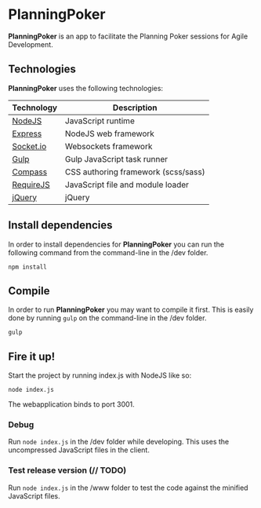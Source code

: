 PlanningPoker
==============
__PlanningPoker__ is an app to facilitate the Planning Poker sessions for Agile Development.

## Technologies
__PlanningPoker__ uses the following technologies:

| Technology                                                    | Description                         |
| ------------------------------------------------------------- | ----------------------------------- |
| [NodeJS](https://nodejs.org)                                  | JavaScript runtime                  |
| [Express](http://expressjs.com/)                              | NodeJS web framework                |
| [Socket.io](http://socket.io/)                                | Websockets framework                |
| [Gulp](http://gulpjs.com/)                                    | Gulp JavaScript task runner         |
| [Compass](http://compass-style.org)                           | CSS authoring framework (scss/sass) |
| [RequireJS](http://requirejs.org)                             | JavaScript file and module loader   |
| [jQuery](http://jquery.com)                                   | jQuery                              |

## Install dependencies
In order to install dependencies for __PlanningPoker__ you can run the following command from the command-line 
in the /dev folder.
```
npm install
```

## Compile
In order to run __PlanningPoker__ you may want to compile it first. 
This is easily done by running `gulp` on the command-line in the /dev folder.
```
gulp
```

## Fire it up!
Start the project by running index.js with NodeJS like so:
```
node index.js
```
The webapplication binds to port 3001.

### Debug
Run `node index.js` in the /dev folder while developing. This uses the uncompressed JavaScript files in the client.

### Test release version (// TODO)
Run `node index.js` in the /www folder to test the code against the minified JavaScript files.
